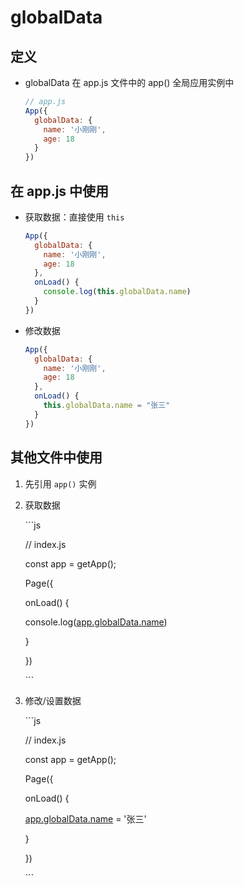 # globalData

## 定义

  - globalData 在 app.js 文件中的 app() 全局应用实例中

    ```js
    // app.js
    App({
      globalData: {
        name: '小刚刚',
        age: 18
      }
    })
    ```

## 在 app.js 中使用

  - 获取数据：直接使用 `this`

    ```js
    App({
      globalData: {
        name: '小刚刚',
        age: 18
      },
      onLoad() {
        console.log(this.globalData.name)
      }
    })
    ```

  - 修改数据

    ```js
    App({
      globalData: {
        name: '小刚刚',
        age: 18
      },
      onLoad() {
        this.globalData.name = "张三"
      }
    })
    ```

## 其他文件中使用

1.  先引用 `app()` 实例

2.  获取数据

    \`\`\`js

    // index.js

    const app = getApp();

    Page({

    onLoad() {

    console.log([app.globalData.name](http://app.globalData.name "app.globalData.name"))

    }

    })

    \`\`\`

3.  修改/设置数据

    \`\`\`js

    // index.js

    const app = getApp();

    Page({

    onLoad() {

    [app.globalData.name](http://app.globalData.name "app.globalData.name") = '张三'

    }

    })

    \`\`\`

